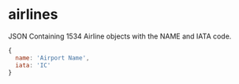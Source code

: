 # airlines

JSON Containing 1534 Airline objects with the NAME and IATA code.


```javascript
{
  name: 'Airport Name',
  iata: 'IC'
}
```

